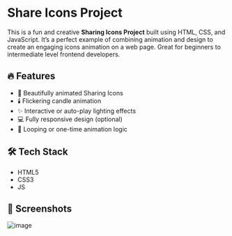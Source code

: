 # Share Icons Project

This is a fun and creative **Sharing Icons Project** built using HTML, CSS, and JavaScript. It’s a perfect example of combining animation and design to create an engaging icons animation on a web page. Great for beginners to intermediate level frontend developers.

## 🔥 Features

- 🎉 Beautifully animated Sharing Icons
- 🕯️ Flickering candle animation
- ✨ Interactive or auto-play lighting effects
- 💻 Fully responsive design (optional)
- 🔁 Looping or one-time animation logic

## 🛠️ Tech Stack

- HTML5
- CSS3
- JS

## 📸 Screenshots

![image](https://github.com/user-attachments/assets/650ded45-35de-40d5-b8d1-8d0f770ce1c7)



